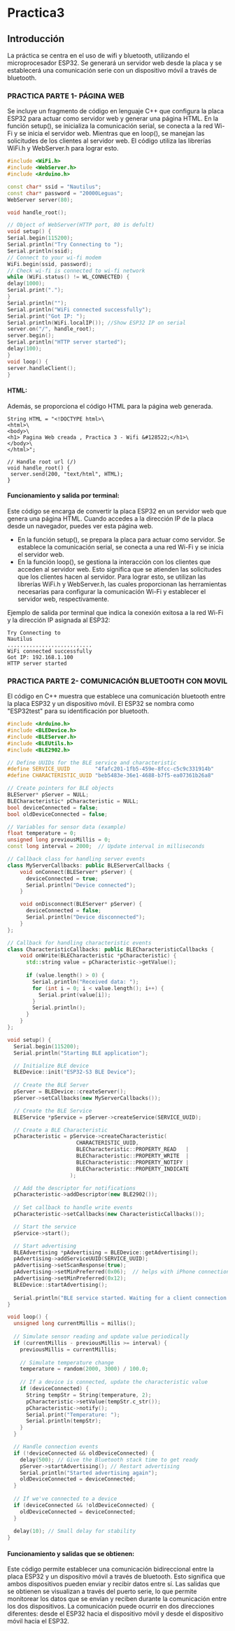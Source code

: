 # **Practica3**
## Introducción
La práctica se centra en el uso de wifi y bluetooth, utilizando el microprocesador ESP32. Se generará un servidor web desde la placa y se establecerá una comunicación serie con un dispositivo móvil a través de bluetooth.

### PRACTICA PARTE 1- PÁGINA WEB
Se incluye un fragmento de código en lenguaje C++ que configura la placa ESP32 para actuar como servidor web y generar una página HTML.
En la función setup(), se inicializa la comunicación serial, se conecta a la red Wi-Fi y se inicia el servidor web. Mientras que en loop(), se manejan las solicitudes de los clientes al servidor web.
El código utiliza las librerías WiFi.h y WebServer.h para lograr esto.
```c++
#include <WiFi.h>
#include <WebServer.h>
#include <Arduino.h>

const char* ssid = "Nautilus"; 
const char* password = "20000Leguas"; 
WebServer server(80);

void handle_root();

// Object of WebServer(HTTP port, 80 is defult)
void setup() {
Serial.begin(115200);
Serial.println("Try Connecting to ");
Serial.println(ssid);
// Connect to your wi-fi modem
WiFi.begin(ssid, password);
// Check wi-fi is connected to wi-fi network
while (WiFi.status() != WL_CONNECTED) {
delay(1000);
Serial.print(".");
}
Serial.println("");
Serial.println("WiFi connected successfully");
Serial.print("Got IP: ");
Serial.println(WiFi.localIP()); //Show ESP32 IP on serial
server.on("/", handle_root);
server.begin();
Serial.println("HTTP server started");
delay(100);
}
void loop() {
server.handleClient();
}
```

#### HTML:
Además, se proporciona el código HTML para la página web generada.
```
String HTML = "<!DOCTYPE html>\
<html>\
<body>\
<h1> Pagina Web creada , Practica 3 - Wifi &#128522;</h1>\
</body>\
</html>";

// Handle root url (/)
void handle_root() {
 server.send(200, "text/html", HTML);
}
```


#### Funcionamiento y salida por terminal:

Este código se encarga de convertir la placa ESP32 en un servidor web que genera una página HTML. Cuando accedes a la dirección IP de la placa desde un navegador, puedes ver esta página web.
- En la función setup(), se prepara la placa para actuar como servidor. Se establece la comunicación serial, se conecta a una red Wi-Fi y se inicia el servidor web.
- En la función loop(), se gestiona la interacción con los clientes que acceden al servidor web. Esto significa que se atienden las solicitudes que los clientes hacen al servidor.
Para lograr esto, se utilizan las librerías WiFi.h y WebServer.h, las cuales proporcionan las herramientas necesarias para configurar la comunicación Wi-Fi y establecer el servidor web, respectivamente.

Ejemplo de salida por terminal que indica la conexión exitosa a la red Wi-Fi y la dirección IP asignada al ESP32:
```
Try Connecting to 
Nautilus
...........................
WiFi connected successfully
Got IP: 192.168.1.100
HTTP server started
````

### PRACTICA PARTE 2- COMUNICACIÓN BLUETOOTH CON MOVIL
El código en C++ muestra que establece una comunicación bluetooth entre la placa ESP32 y un dispositivo móvil. El ESP32 se nombra como "ESP32test" para su identificación por bluetooth.

```c++
#include <Arduino.h>
#include <BLEDevice.h>
#include <BLEServer.h>
#include <BLEUtils.h>
#include <BLE2902.h>

// Define UUIDs for the BLE service and characteristic
#define SERVICE_UUID        "4fafc201-1fb5-459e-8fcc-c5c9c331914b"
#define CHARACTERISTIC_UUID "beb5483e-36e1-4688-b7f5-ea07361b26a8"

// Create pointers for BLE objects
BLEServer* pServer = NULL;
BLECharacteristic* pCharacteristic = NULL;
bool deviceConnected = false;
bool oldDeviceConnected = false;

// Variables for sensor data (example)
float temperature = 0;
unsigned long previousMillis = 0;
const long interval = 2000;  // Update interval in milliseconds

// Callback class for handling server events
class MyServerCallbacks: public BLEServerCallbacks {
    void onConnect(BLEServer* pServer) {
      deviceConnected = true;
      Serial.println("Device connected");
    }

    void onDisconnect(BLEServer* pServer) {
      deviceConnected = false;
      Serial.println("Device disconnected");
    }
};

// Callback for handling characteristic events
class CharacteristicCallbacks: public BLECharacteristicCallbacks {
    void onWrite(BLECharacteristic *pCharacteristic) {
      std::string value = pCharacteristic->getValue();
      
      if (value.length() > 0) {
        Serial.println("Received data: ");
        for (int i = 0; i < value.length(); i++) {
          Serial.print(value[i]);
        }
        Serial.println();
      }
    }
};

void setup() {
  Serial.begin(115200);
  Serial.println("Starting BLE application");

  // Initialize BLE device
  BLEDevice::init("ESP32-S3 BLE Device");
  
  // Create the BLE Server
  pServer = BLEDevice::createServer();
  pServer->setCallbacks(new MyServerCallbacks());

  // Create the BLE Service
  BLEService *pService = pServer->createService(SERVICE_UUID);

  // Create a BLE Characteristic
  pCharacteristic = pService->createCharacteristic(
                      CHARACTERISTIC_UUID,
                      BLECharacteristic::PROPERTY_READ   |
                      BLECharacteristic::PROPERTY_WRITE  |
                      BLECharacteristic::PROPERTY_NOTIFY |
                      BLECharacteristic::PROPERTY_INDICATE
                    );

  // Add the descriptor for notifications
  pCharacteristic->addDescriptor(new BLE2902());
  
  // Set callback to handle write events
  pCharacteristic->setCallbacks(new CharacteristicCallbacks());

  // Start the service
  pService->start();

  // Start advertising
  BLEAdvertising *pAdvertising = BLEDevice::getAdvertising();
  pAdvertising->addServiceUUID(SERVICE_UUID);
  pAdvertising->setScanResponse(true);
  pAdvertising->setMinPreferred(0x06);  // helps with iPhone connections issue
  pAdvertising->setMinPreferred(0x12);
  BLEDevice::startAdvertising();
  
  Serial.println("BLE service started. Waiting for a client connection...");
}

void loop() {
  unsigned long currentMillis = millis();
  
  // Simulate sensor reading and update value periodically
  if (currentMillis - previousMillis >= interval) {
    previousMillis = currentMillis;
    
    // Simulate temperature change
    temperature = random(2000, 3000) / 100.0;
    
    // If a device is connected, update the characteristic value
    if (deviceConnected) {
      String tempStr = String(temperature, 2);
      pCharacteristic->setValue(tempStr.c_str());
      pCharacteristic->notify();
      Serial.print("Temperature: ");
      Serial.println(tempStr);
    }
  }

  // Handle connection events
  if (!deviceConnected && oldDeviceConnected) {
    delay(500); // Give the Bluetooth stack time to get ready
    pServer->startAdvertising(); // Restart advertising
    Serial.println("Started advertising again");
    oldDeviceConnected = deviceConnected;
  }
  
  // If we've connected to a device
  if (deviceConnected && !oldDeviceConnected) {
    oldDeviceConnected = deviceConnected;
  }
  
  delay(10); // Small delay for stability
}

```

#### Funcionamiento y salidas que se obtienen:

Este código permite establecer una comunicación bidireccional entre la placa ESP32 y un dispositivo móvil a través de bluetooth. Esto significa que ambos dispositivos pueden enviar y recibir datos entre sí.
Las salidas que se obtienen se visualizan a través del puerto serie, lo que permite monitorear los datos que se envían y reciben durante la comunicación entre los dos dispositivos. 
La comunicación puede ocurrir en dos direcciones diferentes: desde el ESP32 hacia el dispositivo móvil y desde el dispositivo móvil hacia el ESP32.

